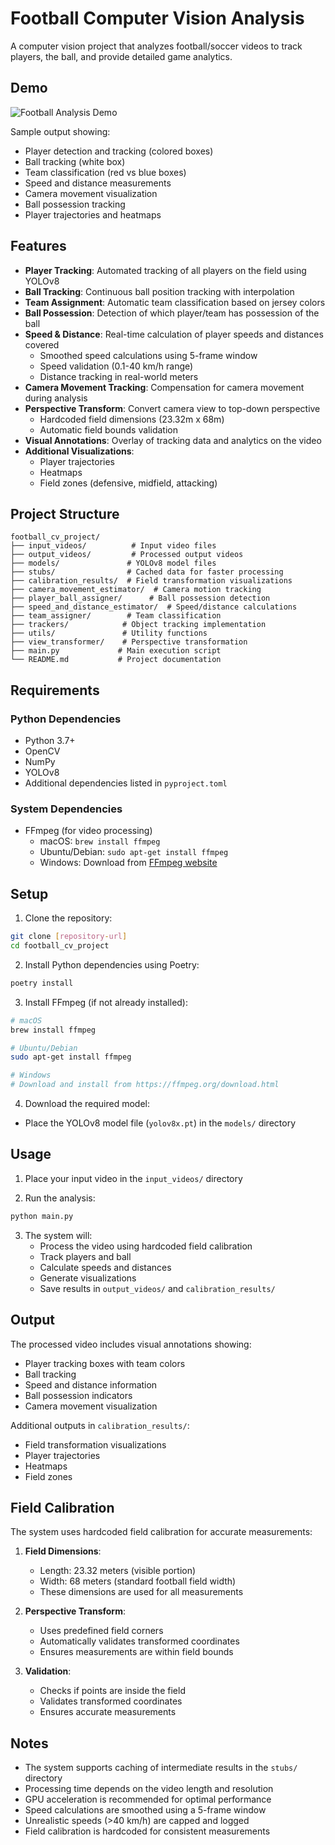 # Football Computer Vision Analysis

A computer vision project that analyzes football/soccer videos to track players, the ball, and provide detailed game analytics.

## Demo

![Football Analysis Demo](demo/output_demo.gif)

Sample output showing:
- Player detection and tracking (colored boxes)
- Ball tracking (white box)
- Team classification (red vs blue boxes)
- Speed and distance measurements
- Camera movement visualization
- Ball possession tracking
- Player trajectories and heatmaps

## Features

- **Player Tracking**: Automated tracking of all players on the field using YOLOv8
- **Ball Tracking**: Continuous ball position tracking with interpolation
- **Team Assignment**: Automatic team classification based on jersey colors
- **Ball Possession**: Detection of which player/team has possession of the ball
- **Speed & Distance**: Real-time calculation of player speeds and distances covered
  - Smoothed speed calculations using 5-frame window
  - Speed validation (0.1-40 km/h range)
  - Distance tracking in real-world meters
- **Camera Movement Tracking**: Compensation for camera movement during analysis
- **Perspective Transform**: Convert camera view to top-down perspective
  - Hardcoded field dimensions (23.32m x 68m)
  - Automatic field bounds validation
- **Visual Annotations**: Overlay of tracking data and analytics on the video
- **Additional Visualizations**:
  - Player trajectories
  - Heatmaps
  - Field zones (defensive, midfield, attacking)

## Project Structure

```
football_cv_project/
├── input_videos/          # Input video files
├── output_videos/         # Processed output videos
├── models/               # YOLOv8 model files
├── stubs/                # Cached data for faster processing
├── calibration_results/  # Field transformation visualizations
├── camera_movement_estimator/  # Camera motion tracking
├── player_ball_assigner/      # Ball possession detection
├── speed_and_distance_estimator/  # Speed/distance calculations
├── team_assigner/        # Team classification
├── trackers/            # Object tracking implementation
├── utils/               # Utility functions
├── view_transformer/    # Perspective transformation
├── main.py             # Main execution script
└── README.md           # Project documentation
```

## Requirements

### Python Dependencies
- Python 3.7+
- OpenCV
- NumPy
- YOLOv8
- Additional dependencies listed in `pyproject.toml`

### System Dependencies
- FFmpeg (for video processing)
  - macOS: `brew install ffmpeg`
  - Ubuntu/Debian: `sudo apt-get install ffmpeg`
  - Windows: Download from [FFmpeg website](https://ffmpeg.org/download.html)

## Setup

1. Clone the repository:
```bash
git clone [repository-url]
cd football_cv_project
```

2. Install Python dependencies using Poetry:
```bash
poetry install
```

3. Install FFmpeg (if not already installed):
```bash
# macOS
brew install ffmpeg

# Ubuntu/Debian
sudo apt-get install ffmpeg

# Windows
# Download and install from https://ffmpeg.org/download.html
```

4. Download the required model:
- Place the YOLOv8 model file (`yolov8x.pt`) in the `models/` directory

## Usage

1. Place your input video in the `input_videos/` directory

2. Run the analysis:
```bash
python main.py
```

3. The system will:
   - Process the video using hardcoded field calibration
   - Track players and ball
   - Calculate speeds and distances
   - Generate visualizations
   - Save results in `output_videos/` and `calibration_results/`

## Output

The processed video includes visual annotations showing:
- Player tracking boxes with team colors
- Ball tracking
- Speed and distance information
- Ball possession indicators
- Camera movement visualization

Additional outputs in `calibration_results/`:
- Field transformation visualizations
- Player trajectories
- Heatmaps
- Field zones

## Field Calibration

The system uses hardcoded field calibration for accurate measurements:

1. **Field Dimensions**:
   - Length: 23.32 meters (visible portion)
   - Width: 68 meters (standard football field width)
   - These dimensions are used for all measurements

2. **Perspective Transform**:
   - Uses predefined field corners
   - Automatically validates transformed coordinates
   - Ensures measurements are within field bounds

3. **Validation**:
   - Checks if points are inside the field
   - Validates transformed coordinates
   - Ensures accurate measurements

## Notes

- The system supports caching of intermediate results in the `stubs/` directory
- Processing time depends on the video length and resolution
- GPU acceleration is recommended for optimal performance
- Speed calculations are smoothed using a 5-frame window
- Unrealistic speeds (>40 km/h) are capped and logged
- Field calibration is hardcoded for consistent measurements